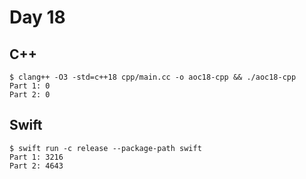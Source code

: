 # Day 18

## C++

```shell
$ clang++ -O3 -std=c++18 cpp/main.cc -o aoc18-cpp && ./aoc18-cpp
Part 1: 0
Part 2: 0
```

## Swift

```shell
$ swift run -c release --package-path swift
Part 1: 3216
Part 2: 4643
```
